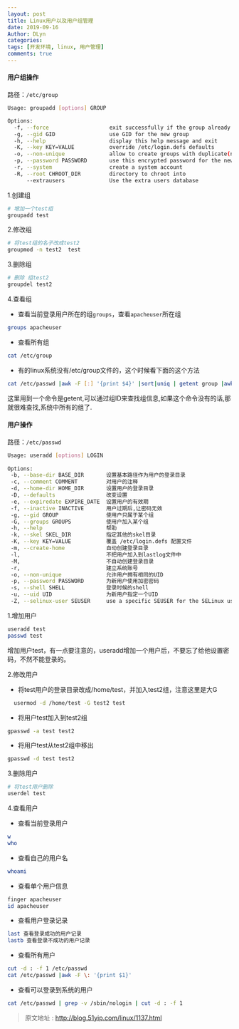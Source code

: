 ```yaml
---
layout: post
title: Linux用户以及用户组管理
date: 2019-09-16
Author: DLyn
categories: 
tags: [开发环境, linux, 用户管理]
comments: true
---
```

#### **用户组操作**
路径：`/etc/group`
```bash
Usage: groupadd [options] GROUP

Options:
  -f, --force                   exit successfully if the group already exists,and cancel -g if the GID is already used
  -g, --gid GID                 use GID for the new group
  -h, --help                    display this help message and exit
  -K, --key KEY=VALUE           override /etc/login.defs defaults
  -o, --non-unique              allow to create groups with duplicate(non-unique) GID
  -p, --password PASSWORD       use this encrypted password for the new group
  -r, --system                  create a system account
  -R, --root CHROOT_DIR         directory to chroot into
      --extrausers              Use the extra users database
```

1.创建组
```bash
# 增加一个test组
groupadd test 
```

2.修改组
```bash
# 将test组的名子改成test2
groupmod -n test2  test 
```

3.删除组
```bash
# 删除 组test2
groupdel test2
```

4.查看组
- 查看当前登录用户所在的组`groups`，查看`apacheuser`所在组
```bash
groups apacheuser
```
- 查看所有组 
```bash
cat /etc/group
```
- 有的linux系统没有/etc/group文件的，这个时候看下面的这个方法

```bash
cat /etc/passwd |awk -F [:] '{print $4}' |sort|uniq | getent group |awk -F [:] '{print $1}'
```
这里用到一个命令是getent,可以通过组ID来查找组信息,如果这个命令没有的话,那就很难查找,系统中所有的组了.

#### **用户操作**
路径：`/etc/passwd`
```bash
Usage: useradd [options] LOGIN  
  
Options:  
 -b, --base-dir BASE_DIR       设置基本路径作为用户的登录目录  
 -c, --comment COMMENT         对用户的注释  
 -d, --home-dir HOME_DIR       设置用户的登录目录  
 -D, --defaults                改变设置  
 -e, --expiredate EXPIRE_DATE  设置用户的有效期  
 -f, --inactive INACTIVE       用户过期后,让密码无效  
 -g, --gid GROUP               使用户只属于某个组  
 -G, --groups GROUPS           使用户加入某个组  
 -h, --help                    帮助  
 -k, --skel SKEL_DIR           指定其他的skel目录  
 -K, --key KEY=VALUE           覆盖 /etc/login.defs 配置文件  
 -m, --create-home             自动创建登录目录  
 -l,                           不把用户加入到lastlog文件中  
 -M,                           不自动创建登录目录  
 -r,                           建立系统账号  
 -o, --non-unique              允许用户拥有相同的UID  
 -p, --password PASSWORD       为新用户使用加密密码  
 -s, --shell SHELL             登录时候的shell  
 -u, --uid UID                 为新用户指定一个UID  
 -Z, --selinux-user SEUSER     use a specific SEUSER for the SELinux user mapping  
```

1.增加用户
```bash
useradd test
passwd test
```
增加用户test，有一点要注意的，useradd增加一个用户后，不要忘了给他设置密码，不然不能登录的。

2.修改用户
- 将test用户的登录目录改成/home/test，并加入test2组，注意这里是大G
```bash
  usermod -d /home/test -G test2 test
```
- 将用户test加入到test2组
```bash
gpasswd -a test test2
``` 
- 将用户test从test2组中移出
```bash
gpasswd -d test test2
``` 

3.删除用户
```bash
# 将test用户删除
userdel test
```

4.查看用户

- 查看当前登录用户
```bash
w
who
```
- 查看自己的用户名
```bash
whoami
```
- 查看单个用户信息
```bash
finger apacheuser
id apacheuser
```
- 查看用户登录记录
```bash
last 查看登录成功的用户记录
lastb 查看登录不成功的用户记录
```

- 查看所有用户
```bash
cut -d : -f 1 /etc/passwd
cat /etc/passwd |awk -F \: '{print $1}'
```

- 查看可以登录到系统的用户
```bash
cat /etc/passwd | grep -v /sbin/nologin | cut -d : -f 1
```

> 原文地址 : <http://blog.51yip.com/linux/1137.html>